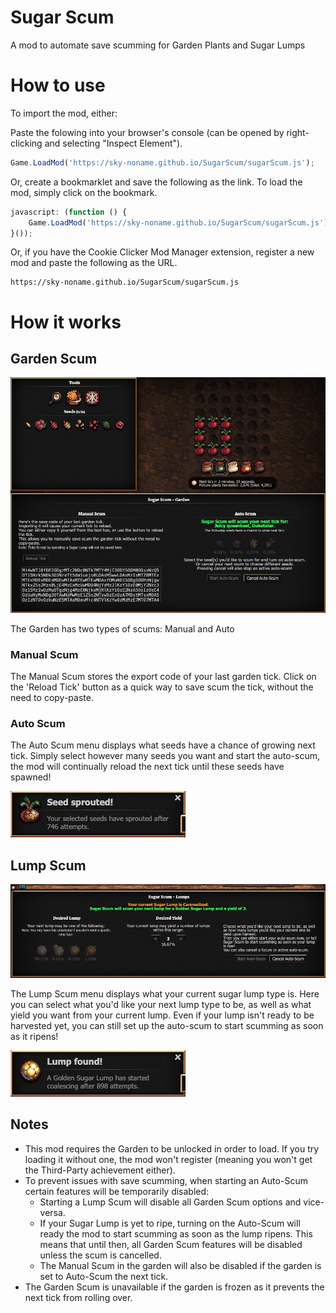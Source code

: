 # Sugar Scum
A mod to automate save scumming for Garden Plants and Sugar Lumps

# How to use
To import the mod, either:

Paste the folowing into your browser's console (can be opened by right-clicking and selecting "Inspect Element").
```javascript
Game.LoadMod('https://sky-noname.github.io/SugarScum/sugarScum.js');
```

Or, create a bookmarklet and save the following as the link. To load the mod, simply click on the bookmark.
```javascript
javascript: (function () {
    Game.LoadMod('https://sky-noname.github.io/SugarScum/sugarScum.js');
}());
```

Or, if you have the Cookie Clicker Mod Manager extension, register a new mod and paste the following as the URL.
```
https://sky-noname.github.io/SugarScum/sugarScum.js
```

# How it works
## Garden Scum
![Screenshot of the Garden Scum Menu.](/Images/GardenMenu.png)

The Garden has two types of scums: Manual and Auto
### Manual Scum
The Manual Scum stores the export code of your last garden tick. Click on the 'Reload Tick' button as a quick way to save scum the tick, without the need to copy-paste.

### Auto Scum
The Auto Scum menu displays what seeds have a chance of growing next tick. Simply select however many seeds you want and start the auto-scum, the mod will continually reload the next tick until these seeds have spawned!

![Screenshot of a successful Garden Scum.](/Images/GardenResult.png)

## Lump Scum
![Screenshot of the Lump Scum Menu.](/Images/LumpMenu.png)

The Lump Scum menu displays what your current sugar lump type is. Here you can select what you'd like your next lump type to be, as well as what yield you want from your current lump. Even if your lump isn't ready to be harvested yet, you can still set up the auto-scum to start scumming as soon as it ripens!

![Screenshot of a successful Lump Scum.](/Images/LumpResult.png)

## Notes
- This mod requires the Garden to be unlocked in order to load. If you try loading it without one, the mod won't register (meaning you won't get the Third-Party achievement either).
- To prevent issues with save scumming, when starting an Auto-Scum certain features will be temporarily disabled:
    - Starting a Lump Scum will disable all Garden Scum options and vice-versa.
    - If your Sugar Lump is yet to ripe, turning on the Auto-Scum will ready the mod to start scumming as soon as the lump ripens. This means that until then, all Garden Scum features will be disabled unless the scum is cancelled.
    - The Manual Scum in the garden will also be disabled if the garden is set to Auto-Scum the next tick.
- The Garden Scum is unavailable if the garden is frozen as it prevents the next tick from rolling over.
